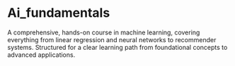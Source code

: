 # Ai_fundamentals
A comprehensive, hands-on course in machine learning, covering everything from linear regression and neural networks to recommender systems. Structured for a clear learning path from foundational concepts to advanced applications.
